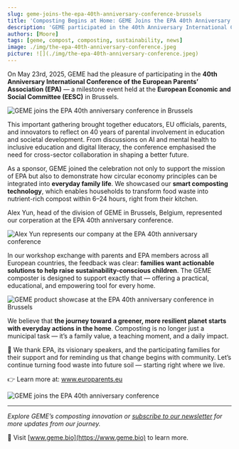 ```yaml
---
slug: geme-joins-the-epa-40th-anniversary-conference-brussels
title: 'Composting Begins at Home: GEME Joins the EPA 40th Anniversary Conference in Brussels'
description: 'GEME participated in the 40th Anniversary International Conference of the European Parents’ Association (EPA) — a milestone event held at the European Economic and Social Committee (EESC) in Brussels.'
authors: [Moore]
tags: [geme, compost, composting, sustainability, news]
image: ./img/the-epa-40th-anniversary-conference.jpeg
picture: ![](./img/the-epa-40th-anniversary-conference.jpeg)
---
```


On May 23rd, 2025, GEME had the pleasure of participating in the **40th Anniversary International Conference of the European Parents’ Association (EPA)** — a milestone event held at the **European Economic and Social Committee (EESC)** in Brussels.

<!-- truncate -->

![GEME joins the EPA 40th anniversary conference in Brussels](./img/geme-joins-epa-40th-anniversary-conference-in-brussels.jpeg)

This important gathering brought together educators, EU officials, parents, and innovators to reflect on 40 years of parental involvement in education and societal development. From discussions on AI and mental health to inclusive education and digital literacy, the conference emphasised the need for cross-sector collaboration in shaping a better future.

As a sponsor, GEME joined the celebration not only to support the mission of EPA but also to demonstrate how circular economy principles can be integrated into **everyday family life**. We showcased our **smart composting technology**, which enables households to transform food waste into nutrient-rich compost within 6–24 hours, right from their kitchen.

Alex Yun, head of the division of GEME in Brussels, Belgium, represented our corperation at the EPA 40th anniversary conference. 

![Alex Yun represents our company at the EPA 40th anniversary conference](./img/alex-represents-geme-at-the-epa-40th-anniversary-conference-in-brussels.jpeg)

In our workshop exchange with parents and EPA members across all European countries, the feedback was clear: **families want actionable solutions to help raise sustainability-conscious children**. The GEME composter is designed to support exactly that — offering a practical, educational, and empowering tool for every home.

![GEME product showcase at the EPA 40th anniversary conference in Brussels](./img/geme-joins-the-epa-40th-anniversary-conference-brussels.jpeg) 

We believe that **the journey toward a greener, more resilient planet starts with everyday actions in the home**. Composting is no longer just a municipal task — it’s a family value, a teaching moment, and a daily impact.

💬 We thank EPA, its visionary speakers, and the participating families for their support and for reminding us that change begins with community.
Let’s continue turning food waste into future soil — starting right where we live.



👉 Learn more at: www.europarents.eu 


![GEME joins the EPA 40th anniversary conference](./img/alex-yun-represents-geme-for-the-epa-40th-anniversary-conference-in-brussels.jpeg)

---

_Explore GEME’s composting innovation or [subscribe to our newsletter](https://www.geme.bio/signup) for more updates from our journey._

🌿 Visit [www.geme.bio](https://www.geme.bio) to learn more.
